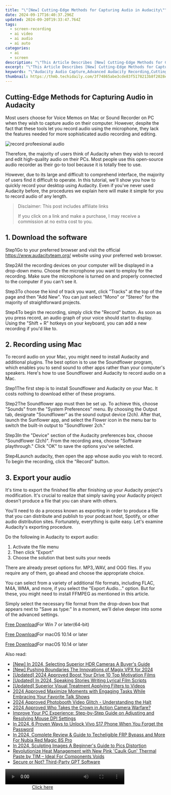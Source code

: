 ```yaml
---
title: "\"[New] Cutting-Edge Methods for Capturing Audio in Audacity\""
date: 2024-09-17T16:40:37.296Z
updated: 2024-09-20T19:33:47.764Z
tags: 
  - screen-recording
  - ai video
  - ai audio
  - ai auto
categories: 
  - ai
  - screen
description: "\"This Article Describes [New] Cutting-Edge Methods for Capturing Audio in Audacity\""
excerpt: "\"This Article Describes [New] Cutting-Edge Methods for Capturing Audio in Audacity\""
keywords: "\"Audacity Audio Capture,Advanced Audacity Recording,Cutting-Edge Audio Tech,High-Quality Sound Capture,Modern Audio Capture Methods,Innovative Audio Capture,Audio Capture Techniques\""
thumbnail: https://thmb.techidaily.com/3f74865abe3cde83f5178213b8f2028e6688a23ca37959ec467d0c79369ad79b.jpg
---
```


## Cutting-Edge Methods for Capturing Audio in Audacity

Most users choose for Voice Memos on Mac or Sound Recorder on PC when they wish to capture audio on their computer. However, despite the fact that these tools let you record audio using the microphone, they lack the features needed for more sophisticated audio recording and editing.

![record profeesional audio](https://images.wondershare.com/filmora/article-images/Audacity-add-audio.jpg)

Therefore, the majority of users think of Audacity when they wish to record and edit high-quality audio on their PCs. Most people use this open-source audio recorder as their go-to tool because it is totally free to use.

However, due to its large and difficult to comprehend interface, the majority of users find it difficult to operate. In this tutorial, we'll show you how to quickly record your desktop using Audacity. Even if you've never used Audacity before, the procedures we explain here will make it simple for you to record audio of any length.

>  Disclaimer: This post includes affiliate links
>
>  If you click on a link and make a purchase, I may receive a commission at no extra cost to you.
>

## 1\. Download the software

Step1Go to your preferred browser and visit the official <https://www.audacityteam.org/> website using your preferred web browser.

Step2All the recording devices on your computer will be displayed in a drop-down menu. Choose the microphone you want to employ for the recording. Make sure the microphone is turned on and properly connected to the computer if you can't see it.

Step3To choose the kind of track you want, click "Tracks" at the top of the page and then "Add New". You can just select "Mono" or "Stereo" for the majority of straightforward projects.

Step4To begin the recording, simply click the "Record" button. As soon as you press record, an audio graph of your voice should start to display. Using the "Shift + R" hotkeys on your keyboard, you can add a new recording if you'd like to.

## 2\. Recording using Mac

To record audio on your Mac, you might need to install Audacity and additional plugins. The best option is to use the Soundflower program, which enables you to send sound to other apps rather than your computer's speakers. Here's how to use Soundflower and Audacity to record audio on a Mac.

Step1The first step is to install Soundflower and Audacity on your Mac. It costs nothing to download either of these programs.

Step2The Soundflower app must then be set up. To achieve this, choose "Sounds" from the "System Preferences" menu. By choosing the Output tab, designate "Soundflower" as the sound output device (2ch). After that, launch the Sunflower app, and select the Flower icon in the menu bar to switch the built-in output to "Soundflower 2ch."

Step3In the "Device" section of the Audacity preferences box, choose "Soundflower (2ch)". From the recording area, choose "Software playthrough." Click "OK" to save the options you've selected.

Step4Launch audacity, then open the app whose audio you wish to record. To begin the recording, click the "Record" button.

## 3\. Export your audio

It's time to export the finished file after finishing up your Audacity project's modification. It's crucial to realize that simply saving your Audacity project doesn't produce a file that you can share with others.

You'll need to do a process known as exporting in order to produce a file that you can distribute and publish to your podcast host, Spotify, or other audio distribution sites. Fortunately, everything is quite easy. Let's examine Audacity's exporting procedure.

Do the following in Audacity to export audio:

1. Activate the file menu
2. Then click "Export"
3. Choose the solution that best suits your needs

There are already preset options for. MP3,.WAV, and OGG files. If you require any of them, go ahead and choose the appropriate choice.

You can select from a variety of additional file formats, including FLAC, M4A, WMA, and more, if you select the "Export Audio..." option. But for these, you might need to install FFMPEG as mentioned in this article.

Simply select the necessary file format from the drop-down box that appears next to "Save as type:" In a moment, we'll delve deeper into some of the advanced settings.

[Free Download](https://tools.techidaily.com/wondershare/filmora/download/)For Win 7 or later(64-bit)

[Free Download](https://tools.techidaily.com/wondershare/filmora/download/)For macOS 10.14 or later

[Free Download](https://tools.techidaily.com/wondershare/filmora/download/)For macOS 10.14 or later

<ins class="adsbygoogle"
     style="display:block"
     data-ad-format="autorelaxed"
     data-ad-client="ca-pub-7571918770474297"
     data-ad-slot="1223367746"></ins>

<ins class="adsbygoogle"
     style="display:block"
     data-ad-format="autorelaxed"
     data-ad-client="ca-pub-7571918770474297"
     data-ad-slot="1223367746"></ins>



<ins class="adsbygoogle"
     style="display:block"
     data-ad-client="ca-pub-7571918770474297"
     data-ad-slot="8358498916"
     data-ad-format="auto"
     data-full-width-responsive="true"></ins>


<span class="atpl-alsoreadstyle">Also read:</span>
<div><ul>
<li><a href="https://fox-friendly.techidaily.com/new-in-2024-selecting-superior-hdr-cameras-a-buyers-guide/"><u>[New] In 2024, Selecting Superior HDR Cameras A Buyer's Guide</u></a></li>
<li><a href="https://fox-friendly.techidaily.com/new-pushing-boundaries-the-innovations-of-magix-vpx-for-2024/"><u>[New] Pushing Boundaries The Innovations of Magix VPX for 2024</u></a></li>
<li><a href="https://fox-friendly.techidaily.com/updated-2024-approved-boost-your-drive-10-top-motivation-films/"><u>[Updated] 2024 Approved Boost Your Drive 10 Top Motivation Films</u></a></li>
<li><a href="https://fox-friendly.techidaily.com/updated-in-2024-speaking-stories-writing-lyrical-film-scripts/"><u>[Updated] In 2024, Speaking Stories Writing Lyrical Film Scripts</u></a></li>
<li><a href="https://fox-friendly.techidaily.com/updated-superior-visual-treatment-applying-filters-to-videos/"><u>[Updated] Superior Visual Treatment Applying Filters to Videos</u></a></li>
<li><a href="https://extra-approaches.techidaily.com/2024-approved-maximize-moments-with-engaging-tasks-while-embracing-your-favorite-talk-shows/"><u>2024 Approved Maximize Moments with Engaging Tasks While Embracing Your Favorite Talk Shows</u></a></li>
<li><a href="https://extra-approaches.techidaily.com/2024-approved-photobooth-video-glitch-understanding-the-halt/"><u>2024 Approved Photobooth Video Glitch - Understanding the Halt</u></a></li>
<li><a href="https://fox-direct.techidaily.com/2024-approved-who-takes-the-crown-in-action-camera-warfare/"><u>2024 Approved Who Takes the Crown in Action Camera Warfare?</u></a></li>
<li><a href="https://tech-revival.techidaily.com/improve-your-pc-experience-step-by-step-guide-on-adjusting-and-resolving-mouse-dpi-settings/"><u>Improve Your PC Experience: Step-by-Step Guide on Adjusting and Resolving Mouse DPI Settings</u></a></li>
<li><a href="https://android-unlock.techidaily.com/in-2024-6-proven-ways-to-unlock-vivo-s17-phone-when-you-forget-the-password-by-drfone-android/"><u>In 2024, 6 Proven Ways to Unlock Vivo S17 Phone When You Forget the Password</u></a></li>
<li><a href="https://easy-unlock-android.techidaily.com/in-2024-complete-review-and-guide-to-techeligible-frp-bypass-and-more-for-nubia-red-magic-8s-pro-by-drfone-android/"><u>In 2024, Complete Review & Guide to Techeligible FRP Bypass and More For Nubia Red Magic 8S Pro</u></a></li>
<li><a href="https://extra-approaches.techidaily.com/in-2024-sculpting-images-a-beginners-guide-to-pics-distortion/"><u>In 2024, Sculpting Images A Beginner's Guide to Pics Distortion</u></a></li>
<li><a href="https://hardware-tips.techidaily.com/revolutionize-heat-management-with-new-pink-caulk-gun-thermal-paste-by-tim-ideal-for-components-voids/"><u>Revolutionize Heat Management with New Pink 'Caulk Gun' Thermal Paste by TIM – Ideal For Components Voids</u></a></li>
<li><a href="https://tech-hub.techidaily.com/secure-or-not-third-party-gpt-software/"><u>Secure or Not? Third-Party GPT Software</u></a></li>
</ul></div>

<!-- affiliate ads begin -->
<span id="1936838">
					<video width="374" height="48" style="cursor:pointer"
           poster="//a.impactradius-go.com/display-clicktoplayimage/1936838.png"
           onclick="if(!this.playClicked){this.play();this.setAttribute('controls',true);this.playClicked=true;}">
	   <source src="//a.impactradius-go.com/display-ad/18409-1936838">
	   <img src="//a.impactradius-go.com/display-clicktoplayimage/1936838.png" style="border: none; height: 100%; width: 100%; object-fit: contain">
	</video>
	<div style="width:234px;text-align:center"><a href="javascript:window.open(decodeURIComponent('https%3A%2F%2Fcoinrule.sjv.io%2Fc%2F5597632%2F1936838%2F18409'), '_blank');void(0);">Click here</a></div>
</span>
<img height="0" width="0" src="https://imp.pxf.io/i/5597632/1936838/18409" style="position:absolute;visibility:hidden;" border="0" />
<!-- affiliate ads end -->

